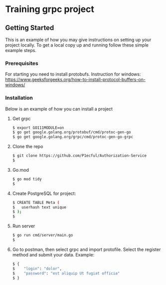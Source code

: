 # Training grpc project

## Getting Started

This is an example of how you may give instructions on setting up your project locally.
To get a local copy up and running follow these simple example steps.

### Prerequisites

For starting you need to install protobufs. 
Instruction for windows: https://www.geeksforgeeks.org/how-to-install-protocol-buffers-on-windows/

### Installation

Below is an example of how you can install a project
1. Get grpc
   ```sh
   $ export GO111MODULE=on
   $ go get google.golang.org/protobuf/cmd/protoc-gen-go
   $ go get google.golang.org/grpc/cmd/protoc-gen-go-grpc
   ```
2. Clone the repo
   ```sh
   $ git clone https://github.com/P1ecful/Authorization-Service
   $
   ```
3. Go.mod
   ```sh
   $ go mod tidy
   $ 
   ```
 4. Create PostgreSQL for project:
       ```sh
      $ CREATE TABLE Meta (
	   $   userhash text unique
      $ );
      $
     ```
 5. Run server
     ```sh
     $ go run cmd/server/main.go
     $
     ```

6. Go to postman, then select grpc and import protofile. Select the register method and submit your data. Example:
   ```sh
   $ {
   $    "login": "dolor",
   $    "password": "est aliquip Ut fugiat officia"
   $ }
   ```
